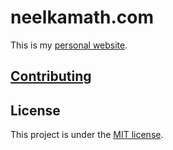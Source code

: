 # neelkamath.com

This is my [personal website](https://neelkamath.com).

## [Contributing](CONTRIBUTING.md)

## License

This project is under the [MIT license](LICENSE).
